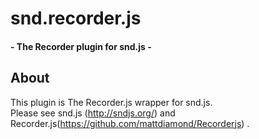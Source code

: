 # snd.recorder.js
#### - The Recorder plugin for snd.js -

## About
This plugin is The Recorder.js wrapper for snd.js.  
Please see snd.js (http://sndjs.org/) and Recorder.js(https://github.com/mattdiamond/Recorderjs) .

